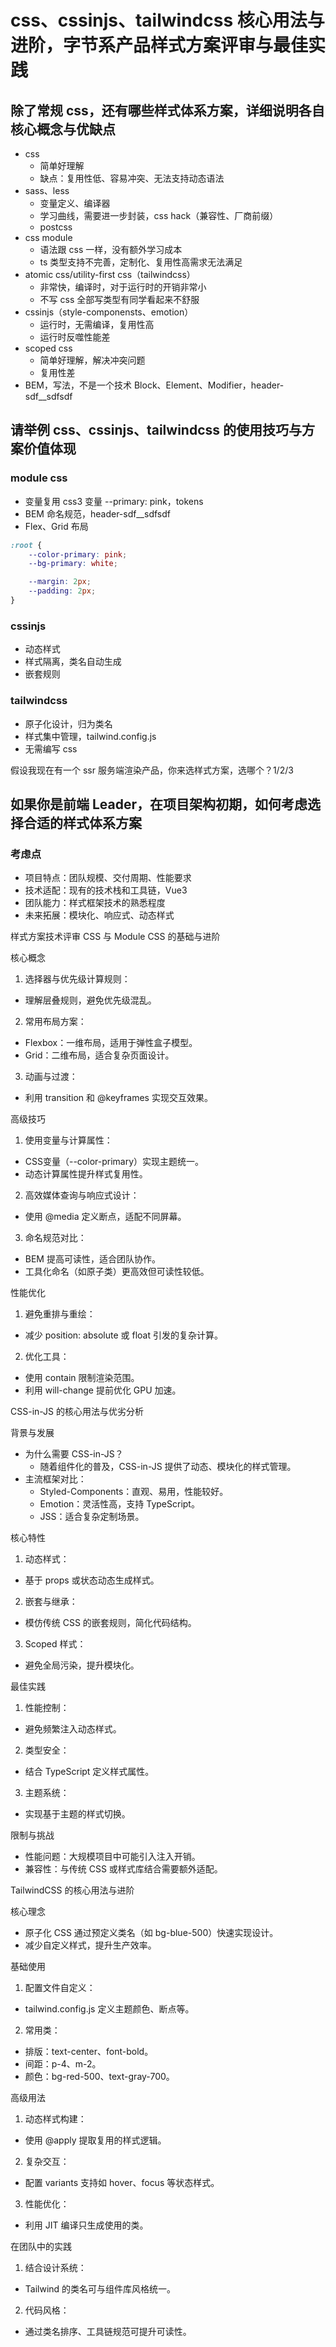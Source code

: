 # css、cssinjs、tailwindcss 核心用法与进阶，字节系产品样式方案评审与最佳实践

## 除了常规 css，还有哪些样式体系方案，详细说明各自核心概念与优缺点

- css
    - 简单好理解
    - 缺点：复用性低、容易冲突、无法支持动态语法
- sass、less
    - 变量定义、编译器
    - 学习曲线，需要进一步封装，css hack（兼容性、厂商前缀）
    - postcss
- css module
    - 语法跟 css 一样，没有额外学习成本
    - ts 类型支持不完善，定制化、复用性高需求无法满足
- atomic css/utility-first css（tailwindcss）
    - 非常快，编译时，对于运行时的开销非常小
    - 不写 css 全部写类型有同学看起来不舒服
- cssinjs（style-componensts、emotion）
    - 运行时，无需编译，复用性高
    - 运行时反噬性能差
- scoped css
    - 简单好理解，解决冲突问题
    - 复用性差
- BEM，写法，不是一个技术 Block、Element、Modifier，header-sdf__sdfsdf

## 请举例 css、cssinjs、tailwindcss 的使用技巧与方案价值体现

### module css

- 变量复用
    css3 变量 --primary: pink，tokens
- BEM 命名规范，header-sdf__sdfsdf
- Flex、Grid 布局


```css
:root {
    --color-primary: pink;
    --bg-primary: white;

    --margin: 2px;
    --padding: 2px;
}
```

### cssinjs

- 动态样式
- 样式隔离，类名自动生成
- 嵌套规则

### tailwindcss

- 原子化设计，归为类名
- 样式集中管理，tailwind.config.js
- 无需编写 css


假设我现在有一个 ssr 服务端渲染产品，你来选样式方案，选哪个？1/2/3

## 如果你是前端 Leader，在项目架构初期，如何考虑选择合适的样式体系方案

### 考虑点

- 项目特点：团队规模、交付周期、性能要求
- 技术适配：现有的技术栈和工具链，Vue3
- 团队能力：样式框架技术的熟悉程度
- 未来拓展：模块化、响应式、动态样式

样式方案技术评审
CSS 与 Module CSS 的基础与进阶

核心概念
1. 选择器与优先级计算规则：
  - 理解层叠规则，避免优先级混乱。
2. 常用布局方案：
  - Flexbox：一维布局，适用于弹性盒子模型。
  - Grid：二维布局，适合复杂页面设计。
3. 动画与过渡：
  - 利用 transition 和 @keyframes 实现交互效果。

高级技巧
1. 使用变量与计算属性：
  - CSS变量（--color-primary）实现主题统一。
  - 动态计算属性提升样式复用性。
2. 高效媒体查询与响应式设计：
  - 使用 @media 定义断点，适配不同屏幕。
3. 命名规范对比：
  - BEM 提高可读性，适合团队协作。
  - 工具化命名（如原子类）更高效但可读性较低。

性能优化
1. 避免重排与重绘：
  - 减少 position: absolute 或 float 引发的复杂计算。
2. 优化工具：
  - 使用 contain 限制渲染范围。
  - 利用 will-change 提前优化 GPU 加速。


CSS-in-JS 的核心用法与优劣分析

背景与发展
- 为什么需要 CSS-in-JS？
  - 随着组件化的普及，CSS-in-JS 提供了动态、模块化的样式管理。
- 主流框架对比：
  - Styled-Components：直观、易用，性能较好。
  - Emotion：灵活性高，支持 TypeScript。
  - JSS：适合复杂定制场景。

核心特性
1. 动态样式：
  - 基于 props 或状态动态生成样式。
2. 嵌套与继承：
  - 模仿传统 CSS 的嵌套规则，简化代码结构。
3. Scoped 样式：
  - 避免全局污染，提升模块化。

最佳实践
1. 性能控制：
  - 避免频繁注入动态样式。
2. 类型安全：
  - 结合 TypeScript 定义样式属性。
3. 主题系统：
  - 实现基于主题的样式切换。

限制与挑战
- 性能问题：大规模项目中可能引入注入开销。
- 兼容性：与传统 CSS 或样式库结合需要额外适配。


TailwindCSS 的核心用法与进阶

核心理念
- 原子化 CSS 通过预定义类名（如 bg-blue-500）快速实现设计。
- 减少自定义样式，提升生产效率。

基础使用
1. 配置文件自定义：
  - tailwind.config.js 定义主题颜色、断点等。
2. 常用类：
  - 排版：text-center、font-bold。
  - 间距：p-4、m-2。
  - 颜色：bg-red-500、text-gray-700。

高级用法
1. 动态样式构建：
  - 使用 @apply 提取复用的样式逻辑。
2. 复杂交互：
  - 配置 variants 支持如 hover、focus 等状态样式。
3. 性能优化：
  - 利用 JIT 编译只生成使用的类。

在团队中的实践
1. 结合设计系统：
  - Tailwind 的类名可与组件库风格统一。
2. 代码风格：
  - 通过类名排序、工具链规范可提升可读性。